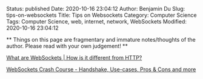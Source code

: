 Status: published
Date: 2020-10-16 23:04:12
Author: Benjamin Du
Slug: tips-on-websockets
Title: Tips on Websockets
Category: Computer Science
Tags: Computer Science, web, internet, network, WebSockets
Modified: 2020-10-16 23:04:12

**
Things on this page are fragmentary and immature notes/thoughts of the author.
Please read with your own judgement!
**


[What are WebSockets | How is it different from HTTP?](https://www.youtube.com/watch?v=i5OVcTdt_OU)

[WebSockets Crash Course - Handshake, Use-cases, Pros & Cons and more](https://www.youtube.com/watch?v=2Nt-ZrNP22A)